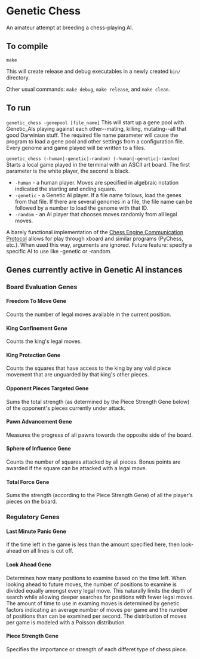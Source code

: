 # Genetic Chess
An amateur attempt at breeding a chess-playing AI.

## To compile
`make`

This will create release and debug executables in a newly created `bin/` directory.

Other usual commands: `make debug`, `make release`, and `make clean`.

## To run

`genetic_chess -genepool [file_name]`
This will start up a gene pool with Genetic_AIs playing against each other--mating, killing, mutating--all that good Darwinian stuff. The required file name parameter will cause the program to load a gene pool and other settings from a configuration file. Every genome and game played will be written to a files.

`genetic_chess (-human|-genetic|-random) (-human|-genetic|-random)`
Starts a local game played in the terminal with an ASCII art board. The first parameter is the white player, the second is black.
 - `-human`   - a human player. Moves are specified in algebraic notation indicated the starting and ending square.
 - `-genetic` - a Genetic AI player. If a file name follows, load the genes from that file. If there are several genomes in a file, the file name can be followed by a number to load the genome with that ID.
 - `-random`  - an AI player that chooses moves randomly from all legal moves.

A barely functional implementation of the [Chess Engine Communication Protocol](https://www.gnu.org/software/xboard/engine-intf.html) allows for play through xboard and similar programs (PyChess, etc.). When used this way, arguments are ignored. Future feature: specify a specific AI to use like -genetic or -random.


## Genes currently active in Genetic AI instances


### Board Evaluation Genes

#### Freedom To Move Gene
Counts the number of legal moves available in the current position.

#### King Confinement Gene
Counts the king's legal moves.

#### King Protection Gene
Counts the squares that have access to the king by any valid piece movement that are unguarded by that king's other pieces.

#### Opponent Pieces Targeted Gene
Sums the total strength (as determined by the Piece Strength Gene below) of
the opponent's pieces currently under attack.

#### Pawn Advancement Gene
Measures the progress of all pawns towards the opposite side of the board.

#### Sphere of Influence Gene
Counts the number of squares attacked by all pieces. Bonus points are awarded
if the square can be attacked with a legal move.

#### Total Force Gene
Sums the strength (according to the Piece Strength Gene) of all the player's
pieces on the board.


### Regulatory Genes

#### Last Minute Panic Gene
If the time left in the game is less than the amount specified here, then
look-ahead on all lines is cut off.

#### Look Ahead Gene
Determines how many positions to examine based on the time left. When looking
ahead to future moves, the number of positions to examine is divided equally
amongst every legal move. This naturally limits the depth of search while
allowing deeper searches for positions with fewer legal moves. The amount of time to use in examing moves is determined by genetic factors indicating an average number of moves per game and the number of positions than can be examined per second. The distribution of moves per game is modeled with a Poisson distribution.

#### Piece Strength Gene
Specifies the importance or strength of each differet type of chess piece.
